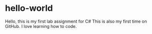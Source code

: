 # hello-world


Hello, this is my first lab assignment for C#
This is also my first time on GitHub.  I love learning how to code.
